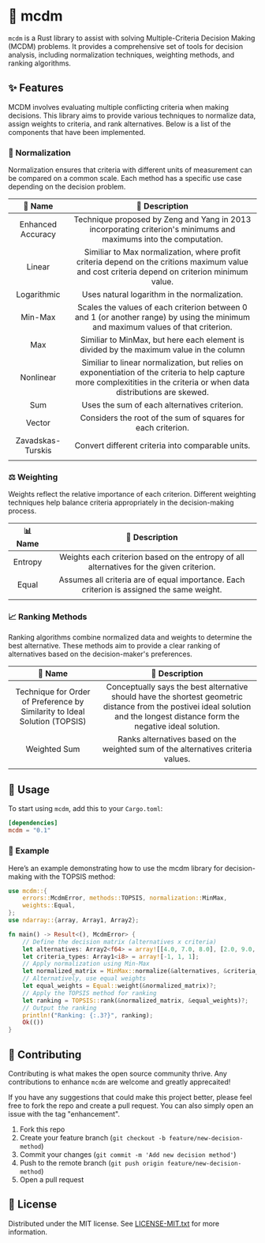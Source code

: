 # 🤔 mcdm

`mcdm` is a Rust library to assist with solving Multiple-Criteria Decision Making (MCDM) problems. It provides a comprehensive set of tools for decision analysis, including normalization techniques, weighting methods, and ranking algorithms.

## ✨ Features

MCDM involves evaluating multiple conflicting criteria when making decisions. This library aims to provide various techniques to normalize data, assign weights to criteria, and rank alternatives. Below is a list of the components that have been implemented.

### 🔄 Normalization

Normalization ensures that criteria with different units of measurement can be compared on a common scale. Each method has a specific use case depending on the decision problem.

| 🌟 Name               | 📝 Description |
| :----------------: | :---------: |
| Enhanced Accuracy  | Technique proposed by Zeng and Yang in 2013 incorporating criterion's minimums and maximums into the computation. |
| Linear 			 | Similiar to Max normalization, where profit criteria depend on the critions maximum value and cost criteria depend on criterion minimum value. |
| Logarithmic        | Uses natural logarithm in the normalization. |
| Min-Max | Scales the values of each criterion between 0 and 1 (or another range) by using the minimum and maximum values of that criterion. |
| Max                | Similiar to MinMax, but here each element is divided by the maximum value in the column |
| Nonlinear | Similiar to linear normalization, but relies on exponentiation of the criteria to help capture more complexitities in the criteria or when data distributions are skewed. |
| Sum				 | Uses the sum of each alternatives criterion. |
| Vector             | Considers the root of the sum of squares for each criterion. |
| Zavadskas-Turskis  | Convert different criteria into comparable units. |
|  |  |

### ⚖️ Weighting

Weights reflect the relative importance of each criterion. Different weighting techniques help balance criteria appropriately in the decision-making process.

| 📊 Name               | 📝 Description |
| :----------------: | :---------: |
| Entropy			 | Weights each criterion based on the entropy of all alternatives for the given criterion. |
| Equal              | Assumes all criteria are of equal importance. Each criterion is assigned the same weight. |
|  |  |

### 📈 Ranking Methods

Ranking algorithms combine normalized data and weights to determine the best alternative. These methods aim to provide a clear ranking of alternatives based on the decision-maker's preferences.

| 🥇 Name               | 📝 Description |
| :----------------: | :---------: |
| Technique for Order of Preference by Similarity to Ideal Solution (TOPSIS)          |   Conceptually says the best alternative should have the shortest geometric distance from the postivei ideal solution and the longest distance form the negative ideal solution.  |
| Weighted Sum | Ranks alternatives based on the weighted sum of the alternatives criteria values. |
|  |  |

## 🚀 Usage

To start using `mcdm`, add this to your `Cargo.toml`:

```toml
[dependencies]
mcdm = "0.1"
```

### 🧪 Example

Here’s an example demonstrating how to use the mcdm library for decision-making with the TOPSIS method:

```rust
use mcdm::{
    errors::McdmError, methods::TOPSIS, normalization::MinMax,
    weights::Equal,
};
use ndarray::{array, Array1, Array2};

fn main() -> Result<(), McdmError> {
    // Define the decision matrix (alternatives x criteria)
    let alternatives: Array2<f64> = array![[4.0, 7.0, 8.0], [2.0, 9.0, 6.0], [3.0, 6.0, 9.0]];
    let criteria_types: Array1<i8> = array![-1, 1, 1];
    // Apply normalization using Min-Max
    let normalized_matrix = MinMax::normalize(&alternatives, &criteria_types)?;
    // Alternatively, use equal weights
    let equal_weights = Equal::weight(&normalized_matrix)?;
    // Apply the TOPSIS method for ranking
    let ranking = TOPSIS::rank(&normalized_matrix, &equal_weights)?;
    // Output the ranking
    println!("Ranking: {:.3?}", ranking);
    Ok(())
}
```

## 🤝 Contributing

Contributing is what makes the open source community thrive. Any contributions to enhance `mcdm` are welcome and greatly apprecaited!

If you have any suggestions that could make this project better, please feel free to fork the repo and create a pull request. You can also simply open an issue with the tag "enhancement".

1. Fork this repo
2. Create your feature branch (`git checkout -b feature/new-decision-method`)
3. Commit your changes (`git commit -m 'Add new decision method'`)
4. Push to the remote branch (`git push origin feature/new-decision-method`)
5. Open a pull request

## 📄 License

Distributed under the MIT license. See [LICENSE-MIT.txt](LICENSE-MIT.txt) for more information.